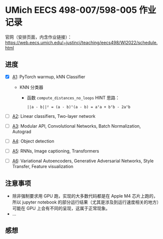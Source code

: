 # UMich EECS 498-007/598-005 作业记录

官网（安排页面，内含作业链接）：<https://web.eecs.umich.edu/~justincj/teaching/eecs498/WI2022/schedule.html>

## 进度

- [x] [A1](A1): PyTorch warmup, kNN Classifier
    - KNN 分类器
        - 函数 `compute_distances_no_loops` HINT 思路：

            ```
            ||a - b||² = (a - b)ᵀ(a - b) = aᵀa + bᵀb - 2aᵀb
            ```

- [ ] [A2](A2): Linear classifiers, Two-layer network
- [ ] [A3](A3): Modular API, Convolutional Networks, Batch Normalization, Autograd
- [ ] [A4](A4): Object detection
- [ ] [A5](A5): RNNs, Image captioning, Transformers
- [ ] [A6](A6): Variational Autoencoders, Generative Adversarial Networks, Style Transfer, Feature visualization


## 注意事项

- 除非强制要求用 GPU 跑，实现的大多数代码都是在 Apple M4 芯片上跑的，所以 jupyter notebook 的部分运行结果（尤其是涉及到运行速度相关的地方）可能在 GPU 上会有不同的呈现，这属于正常现象。
- ...


## 感想

